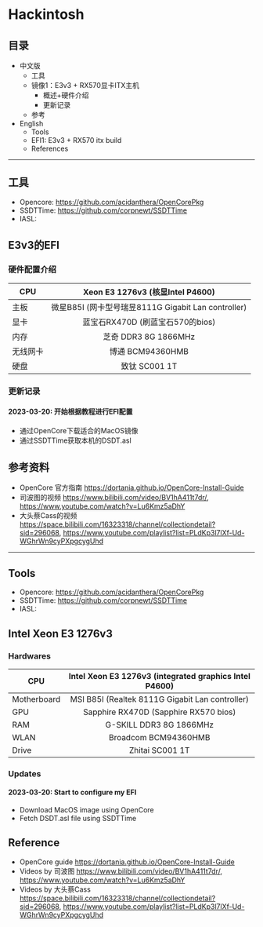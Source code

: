 # Hackintosh

## 目录

- 中文版
  - 工具
  - 镜像1：E3v3 + RX570显卡ITX主机
    - 概述+硬件介绍
    - 更新记录
  - 参考
- English
  - Tools
  - EFI1: E3v3 + RX570 itx build
  - References

---

## 工具

- Opencore: https://github.com/acidanthera/OpenCorePkg
- SSDTTime: https://github.com/corpnewt/SSDTTime
- IASL: 

## E3v3的EFI

### 硬件配置介绍

| CPU      |          Xeon E3 1276v3 (核显Intel P4600)           |
| -------- | :-------------------------------------------------: |
| 主板     | 微星B85I (网卡型号瑞昱8111G Gigabit Lan controller) |
| 显卡     |          蓝宝石RX470D (刷蓝宝石570的bios)           |
| 内存     |                芝奇 DDR3 8G 1866MHz                 |
| 无线网卡 |                  博通 BCM94360HMB                   |
| 硬盘     |                    致钛 SC001 1T                    |

### 更新记录

#### 2023-03-20: 开始根据教程进行EFI配置

- 通过OpenCore下载适合的MacOS镜像
- 通过SSDTTime获取本机的DSDT.asl

## 参考资料

- OpenCore 官方指南 https://dortania.github.io/OpenCore-Install-Guide
- 司波图的视频 https://www.bilibili.com/video/BV1hA411t7dr/, https://www.youtube.com/watch?v=Lu6Kmz5aDhY
- 大头蔡Cass的视频 https://space.bilibili.com/16323318/channel/collectiondetail?sid=296068, https://www.youtube.com/playlist?list=PLdKp3l7lXf-Ud-WGhrWn9cyPXpgcygUhd

---

## Tools

- Opencore: https://github.com/acidanthera/OpenCorePkg
- SSDTTime: https://github.com/corpnewt/SSDTTime
- IASL: 

## Intel Xeon E3 1276v3

### Hardwares

| CPU         | Intel Xeon E3 1276v3 (integrated graphics Intel P4600) |
| ----------- | :----------------------------------------------------: |
| Motherboard |    MSI B85I (Realtek 8111G Gigabit Lan controller)     |
| GPU         |         Sapphire RX470D (Sapphire RX570 bios)          |
| RAM         |                G-SKILL DDR3 8G 1866MHz                 |
| WLAN        |                  Broadcom BCM94360HMB                  |
| Drive       |                    Zhitai SC001 1T                     |

### Updates

#### 2023-03-20: Start to configure my EFI

- Download MacOS image using OpenCore
- Fetch DSDT.asl file using SSDTTime

## Reference

- OpenCore guide https://dortania.github.io/OpenCore-Install-Guide
- Videos by 司波图 https://www.bilibili.com/video/BV1hA411t7dr/, https://www.youtube.com/watch?v=Lu6Kmz5aDhY
- Videos by 大头蔡Cass https://space.bilibili.com/16323318/channel/collectiondetail?sid=296068, https://www.youtube.com/playlist?list=PLdKp3l7lXf-Ud-WGhrWn9cyPXpgcygUhd

